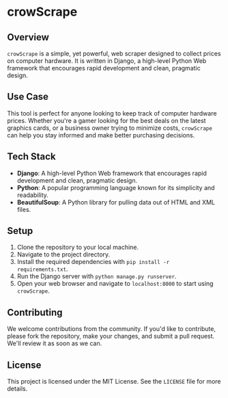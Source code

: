 # crowScrape

## Overview
`crowScrape` is a simple, yet powerful, web scraper designed to collect prices on computer hardware. It is written in Django, a high-level Python Web framework that encourages rapid development and clean, pragmatic design.

## Use Case
This tool is perfect for anyone looking to keep track of computer hardware prices. Whether you're a gamer looking for the best deals on the latest graphics cards, or a business owner trying to minimize costs, `crowScrape` can help you stay informed and make better purchasing decisions.

## Tech Stack
- **Django**: A high-level Python Web framework that encourages rapid development and clean, pragmatic design.
- **Python**: A popular programming language known for its simplicity and readability.
- **BeautifulSoup**: A Python library for pulling data out of HTML and XML files.

## Setup
1. Clone the repository to your local machine.
2. Navigate to the project directory.
3. Install the required dependencies with `pip install -r requirements.txt`.
4. Run the Django server with `python manage.py runserver`.
5. Open your web browser and navigate to `localhost:8000` to start using `crowScrape`.

## Contributing
We welcome contributions from the community. If you'd like to contribute, please fork the repository, make your changes, and submit a pull request. We'll review it as soon as we can.

## License
This project is licensed under the MIT License. See the `LICENSE` file for more details.
